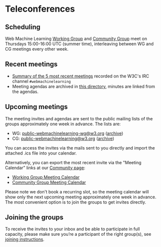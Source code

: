 # Teleconferences

## Scheduling

Web Machine Learning [Working Group](https://www.w3.org/groups/wg/webmachinelearning/) and [Community Group](https://www.w3.org/groups/cg/webmachinelearning/) meet on Thursdays 15:00-16:00 UTC (summer time), interleaving between WG and CG meetings every other week.

## Recent meetings

- [Summary of the 5 most recent meetings](https://www.w3.org/services/meeting-minutes/webmachinelearning/) recorded on the W3C's IRC channel `#webmachinelearning`
- Meeting agendas are archived in [this directory](https://github.com/webmachinelearning/meetings/tree/main/telcons), minutes are linked from the agendas.

## Upcoming meetings

The meeting invites and agendas are sent to the public mailing lists of the groups approximately one week in advance. The lists are:

- WG: public-webmachinelearning-wg@w3.org ([archive](https://lists.w3.org/Archives/Public/public-webmachinelearning-wg/))
- CG: public-webmachinelearning@w3.org ([archive](https://lists.w3.org/Archives/Public/public-webmachinelearning/))

You can access the invites via the mails sent to you directly and import the attached .ics file into your calendar.

Alternatively, you can export the most recent invite via the "Meeting Calendar” links at our [Community page](https://webmachinelearning.github.io/community/):

- [Working Group Meeting Calendar](https://www.w3.org/groups/wg/webmachinelearning/calendar/)
- [Community Group Meeting Calendar](https://www.w3.org/groups/cg/webmachinelearning/calendar/)

Please note we don't book a recurring slot, so the meeting calendar will show only the next upcoming meeting approximately one week in advance. The most convenient option is to join the groups to get invites directly.

## Joining the groups

To receive the invites to your inbox and be able to participate in full capacity, please make sure you’re a participant of the right group(s), see [joining instructions](https://webmachinelearning.github.io/community/#join).
